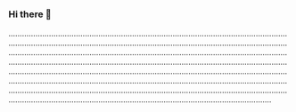 ### Hi there 👋

.........................................................................................................................................................................................................................................................................................................................................................................................................................................................................................................................................................................................................................................................................................................................................................................................................................................................................................................................................................................................................................
